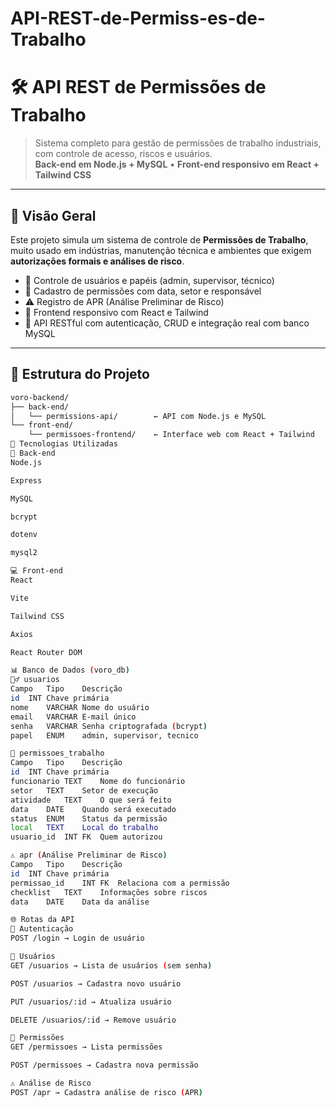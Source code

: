 # API-REST-de-Permiss-es-de-Trabalho

# 🛠️ API REST de Permissões de Trabalho

> Sistema completo para gestão de permissões de trabalho industriais, com controle de acesso, riscos e usuários.  
> **Back-end em Node.js + MySQL** • **Front-end responsivo em React + Tailwind CSS**

---

## 🧩 Visão Geral

Este projeto simula um sistema de controle de **Permissões de Trabalho**, muito usado em indústrias, manutenção técnica e ambientes que exigem **autorizações formais e análises de risco**.

- 🔐 Controle de usuários e papéis (admin, supervisor, técnico)  
- 🧾 Cadastro de permissões com data, setor e responsável  
- ⚠️ Registro de APR (Análise Preliminar de Risco)  
- 📱 Frontend responsivo com React e Tailwind  
- 🔄 API RESTful com autenticação, CRUD e integração real com banco MySQL

---

## 🧱 Estrutura do Projeto

```bash
voro-backend/
├── back-end/
│   └── permissions-api/        ← API com Node.js e MySQL
└── front-end/
    └── permissoes-frontend/    ← Interface web com React + Tailwind
🚀 Tecnologias Utilizadas
🎯 Back-end
Node.js

Express

MySQL

bcrypt

dotenv

mysql2

💻 Front-end
React

Vite

Tailwind CSS

Axios

React Router DOM

📊 Banco de Dados (voro_db)
🧍‍♂️ usuarios
Campo	Tipo	Descrição
id	INT	Chave primária
nome	VARCHAR	Nome do usuário
email	VARCHAR	E-mail único
senha	VARCHAR	Senha criptografada (bcrypt)
papel	ENUM	admin, supervisor, tecnico

🧾 permissoes_trabalho
Campo	Tipo	Descrição
id	INT	Chave primária
funcionario	TEXT	Nome do funcionário
setor	TEXT	Setor de execução
atividade	TEXT	O que será feito
data	DATE	Quando será executado
status	ENUM	Status da permissão
local	TEXT	Local do trabalho
usuario_id	INT FK	Quem autorizou

⚠️ apr (Análise Preliminar de Risco)
Campo	Tipo	Descrição
id	INT	Chave primária
permissao_id	INT FK	Relaciona com a permissão
checklist	TEXT	Informações sobre riscos
data	DATE	Data da análise

🌐 Rotas da API
🔑 Autenticação
POST /login → Login de usuário

👥 Usuários
GET /usuarios → Lista de usuários (sem senha)

POST /usuarios → Cadastra novo usuário

PUT /usuarios/:id → Atualiza usuário

DELETE /usuarios/:id → Remove usuário

🧾 Permissões
GET /permissoes → Lista permissões

POST /permissoes → Cadastra nova permissão

⚠️ Análise de Risco
POST /apr → Cadastra análise de risco (APR)

